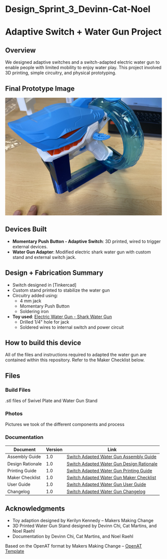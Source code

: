 # Design_Sprint_3_Devinn-Cat-Noel


# Adaptive Switch + Water Gun Project


## Overview
We designed adaptive switches and a switch-adapted electric water gun to enable people with limited mobility to enjoy water play. This project involved 3D printing, simple circuitry, and physical prototyping.

## Final Prototype Image
![image](https://github.com/davinchi73/Design_Sprint_3_Devinn-Cat-Noel/blob/cbc392ea20b671ee19caa896f038ba4f957eef00/Photos/Gun_and_V1Stand.jpg)

## Devices Built
- **Momentary Push Button - Adaptive Switch**: 3D printed, wired to trigger external devices.
- **Water Gun Adapter**: Modified electric shark water gun with custom stand and external switch jack.

## Design + Fabrication Summary
- Switch designed in [Tinkercad]
- Custom stand printed to stabilize the water gun
- Circuitry added using:
  - 4 mm jack
  - Momentary Push Button
  - Soldering iron
- **Toy used**: [Electric Water Gun - Shark Water Gun]([https://www.walmart.com/ip/Shark-Stream-Electric-Water-Gun/123456789](https://www.walmart.com/ip/Electric-Water-Gun-Shark-Water-Guns-for-Kids-Adults-32FT-Automatic-Squirt-Guns-High-Capacity-Water-Guns-Summer-Water-Play-Toys/15218453861?classType=REGULAR&from=/search))  
  - Drilled 1/4" hole for jack  
  - Soldered wires to internal switch and power circuit
 
## How to build this device

All of the files and instructions required to adapted the water gun are contained within this repository. Refer to the Maker Checklist below.


## Files

### Build Files
.stl files of Swivel Plate and Water Gun Stand

### Photos
Pictures we took of the different components and process

### Documentation
| Document              | Version | Link |
|-----------------------|---------|------|
| Assembly Guide        | 1.0     | [Switch Adapted Water Gun Assembly Guide](/Documentation/Water_Gun_Assembly_Guide.pdf)|
| Design Rationale      | 1.0     | [Switch Adapted Water Gun Design Rationale](/Documentation/Water_Gun_Stand_Design_Rationale.pdf)|
| Printing Guide        | 1.0     | [Switch Adapted Water Gun Printing Guide](/Documentation/Water_Gun_3D_Printing_Guide.pdf)|
| Maker Checklist       | 1.0     | [Switch Adapted Water Gun Maker Checklist](/Documentation/Switch_Adapted_Water_Gun_Maker_Checklist_v1.0.pdf)|
| User Guide            | 1.0     | [Switch Adapted Water Gun User Guide](/Documentation/Water_Gun_User_Guide.pdf)|
| Changelog             | 1.0     | [Switch Adapted Water Gun Changelog](/Documentation/Switch_Adapted_Water_Gun_Changelog_v1.0.pdf)|



## Acknowledgments
- Toy adaption designed by Kerilyn Kennedy – Makers Making Change 
- 3D Printed Water Gun Stand designed by Devinn Chi, Cat Martins, and Noel Raehl
- Documentation by Devinn Chi, Cat Martins, and Noel Raehl

Based on the OpenAT format by Makers Making Change – [OpenAT Template](https://github.com/makersmakingchange/OpenAT-Template)
